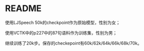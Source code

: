 # README

使用LJSpeech 50k的checkpoint作为原始模型，性别为女；

使用VCTK中的p227中的87句语料作为训练集，性别为男；



继续训练了20k步。保存的checkepoint有60k/62k/64k/66k/68k/70k。

